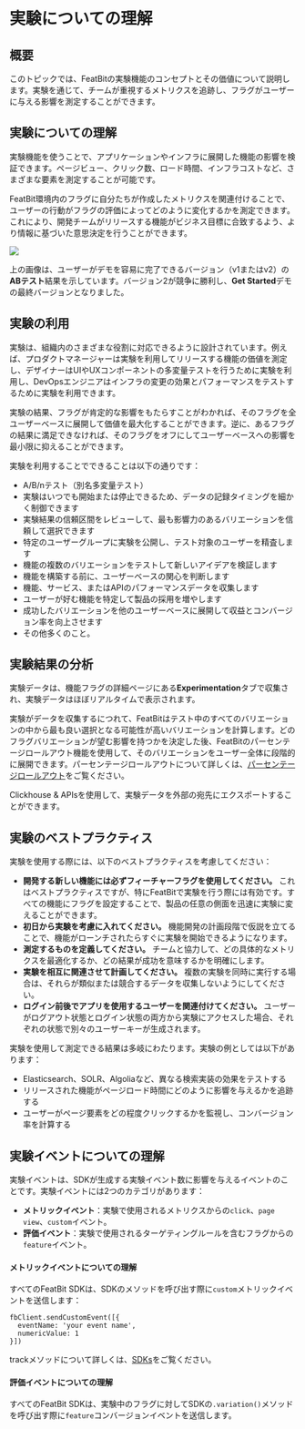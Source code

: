 # 実験についての理解

## 概要

このトピックでは、FeatBitの実験機能のコンセプトとその価値について説明します。実験を通じて、チームが重視するメトリクスを追跡し、フラグがユーザーに与える影響を測定することができます。

## 実験についての理解

実験機能を使うことで、アプリケーションやインフラに展開した機能の影響を検証できます。ページビュー、クリック数、ロード時間、インフラコストなど、さまざまな要素を測定することが可能です。

FeatBit環境内のフラグに自分たちが作成したメトリクスを関連付けることで、ユーザーの行動がフラグの評価によってどのように変化するかを測定できます。これにより、開発チームがリリースする機能がビジネス目標に合致するよう、より情報に基づいた意思決定を行うことができます。

![](../experimentation/assets/understanding-experimentation/001.webp)

上の画像は、ユーザーがデモを容易に完了できるバージョン（v1またはv2）の**ABテスト**結果を示しています。バージョン2が競争に勝利し、**Get Started**デモの最終バージョンとなりました。

## 実験の利用

実験は、組織内のさまざまな役割に対応できるように設計されています。例えば、プロダクトマネージャーは実験を利用してリリースする機能の価値を測定し、デザイナーはUIやUXコンポーネントの多変量テストを行うために実験を利用し、DevOpsエンジニアはインフラの変更の効果とパフォーマンスをテストするために実験を利用できます。

実験の結果、フラグが肯定的な影響をもたらすことがわかれば、そのフラグを全ユーザーベースに展開して価値を最大化することができます。逆に、あるフラグの結果に満足できなければ、そのフラグをオフにしてユーザーベースへの影響を最小限に抑えることができます。

実験を利用することでできることは以下の通りです：

* A/B/nテスト（別名多変量テスト）
* 実験はいつでも開始または停止できるため、データの記録タイミングを細かく制御できます
* 実験結果の信頼区間をレビューして、最も影響力のあるバリエーションを信頼して選択できます
* 特定のユーザーグループに実験を公開し、テスト対象のユーザーを精査します
* 機能の複数のバリエーションをテストして新しいアイデアを検証します
* 機能を構築する前に、ユーザーベースの関心を判断します
* 機能、サービス、またはAPIのパフォーマンスデータを収集します
* ユーザーが好む機能を特定して製品の採用を増やします
* 成功したバリエーションを他のユーザーベースに展開して収益とコンバージョン率を向上させます
* その他多くのこと。

## 実験結果の分析

実験データは、機能フラグの詳細ページにある**Experimentation**タブで収集され、実験データはほぼリアルタイムで表示されます。

実験がデータを収集するにつれて、FeatBitはテスト中のすべてのバリエーションの中から最も良い選択となる可能性が高いバリエーションを計算します。どのフラグバリエーションが望む影響を持つかを決定した後、FeatBitのパーセンテージロールアウト機能を使用して、そのバリエーションをユーザー全体に段階的に展開できます。パーセンテージロールアウトについて詳しくは、[パーセンテージロールアウト](../feature-flags/targeting-users-with-flags/percentage-rollouts.md)をご覧ください。

Clickhouse & APIsを使用して、実験データを外部の宛先にエクスポートすることができます。

## 実験のベストプラクティス

実験を使用する際には、以下のベストプラクティスを考慮してください：

* **開発する新しい機能には必ずフィーチャーフラグを使用してください。** これはベストプラクティスですが、特にFeatBitで実験を行う際には有効です。すべての機能にフラグを設定することで、製品の任意の側面を迅速に実験に変えることができます。
* **初日から実験を考慮に入れてください。** 機能開発の計画段階で仮説を立てることで、機能がローンチされたらすぐに実験を開始できるようになります。
* **測定するものを定義してください。** チームと協力して、どの具体的なメトリクスを最適化するか、どの結果が成功を意味するかを明確にします。
* **実験を相互に関連させて計画してください。** 複数の実験を同時に実行する場合は、それらが類似または競合するデータを収集しないようにしてください。
* **ログイン前後でアプリを使用するユーザーを関連付けてください。** ユーザーがログアウト状態とログイン状態の両方から実験にアクセスした場合、それぞれの状態で別々のユーザーキーが生成されます。

実験を使用して測定できる結果は多岐にわたります。実験の例としては以下があります：

* Elasticsearch、SOLR、Algoliaなど、異なる検索実装の効果をテストする
* リリースされた機能がページロード時間にどのように影響を与えるかを追跡する
* ユーザーがページ要素をどの程度クリックするかを監視し、コンバージョン率を計算する

## 実験イベントについての理解

実験イベントは、SDKが生成する実験イベント数に影響を与えるイベントのことです。実験イベントには2つのカテゴリがあります：

* **メトリックイベント**：実験で使用されるメトリクスからの`click`、`page view`、`custom`イベント。
* **評価イベント**：実験で使用されるターゲティングルールを含むフラグからの`feature`イベント。

#### メトリックイベントについての理解

すべてのFeatBit SDKは、SDKのメソッドを呼び出す際に`custom`メトリックイベントを送信します：

```
fbClient.sendCustomEvent([{
  eventName: 'your event name',
  numericValue: 1
}])
```

trackメソッドについて詳しくは、[SDKs](https://github.com/featbit/featbit-js-client-sdk#experiments-abn-testing)をご覧ください。

#### 評価イベントについての理解

すべてのFeatBit SDKは、実験中のフラグに対してSDKの`.variation()`メソッドを呼び出す際に`feature`コンバージョンイベントを送信します。
